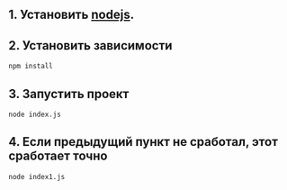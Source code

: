 ## 1. Установить [nodejs](https://nodejs.org/).

## 2. Установить зависимости
```
npm install
```

## 3. Запустить проект
```
node index.js
```

## 4. Если предыдущий пункт не сработал, этот сработает точно  
```
node index1.js
```

